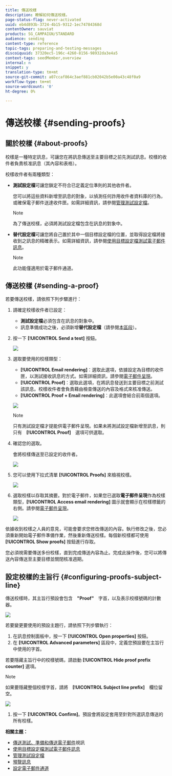 ```yaml
---
title: 傳送校樣
description: 瞭解如何傳送校樣。
page-status-flag: never-activated
uuid: eb4d893b-3724-4b15-9312-1ec74784368d
contentOwner: sauviat
products: SG_CAMPAIGN/STANDARD
audience: sending
content-type: reference
topic-tags: preparing-and-testing-messages
discoiquuid: 37320ec5-196c-4260-8156-98932da3e4a5
context-tags: seedMember,overview
internal: n
snippet: y
translation-type: tm+mt
source-git-commit: a07ccaf864c3aef881cb02042b5e00a43c48f0a9
workflow-type: tm+mt
source-wordcount: '0'
ht-degree: 0%

---
```



# 傳送校樣 {#sending-proofs}

## 關於校樣 {#about-proofs}

校樣是一種特定訊息，可讓您在將訊息傳送至主要目標之前先測試訊息。校樣的收件者負責核准訊息（其內容和表格）。

校樣收件者有兩種類型：

* **測試設定檔**&#x200B;可讓您鎖定不符合已定義定位準則的其他收件者。

   您可以將這些資料新增至訊息的對象，以偵測任何詐用收件者資料庫的行為，或確保電子郵件送達收件匣。如需詳細資訊，請參閱[管理測試設定檔](../../audiences/using/managing-test-profiles.md)。

   >[!NOTE]
   >
   >為了傳送校樣，必須將測試設定檔包含在訊息的對象中。

* **替代設定檔**&#x200B;可讓您將自己置於其中一個目標設定檔的位置，並取得設定檔將接收到之訊息的精確表示。如需詳細資訊，請參閱[使用目標設定檔測試電子郵件訊息](../../sending/using/testing-messages-using-target.md)。

   >[!NOTE]
   >
   >此功能僅適用於電子郵件通道。

## 傳送校樣 {#sending-a-proof}

若要傳送校樣，請依照下列步驟進行：

1. 請確定校樣收件者已設定：
   * **測試設定檔**&#x200B;必須包含在訊息的對象中。
   * 訊息準備成功之後，必須新增&#x200B;**替代設定檔**（請參閱[本區段](../../sending/using/testing-messages-using-target.md)）。

1. 按一下 **[!UICONTROL Send a test]** 按鈕。

   ![](assets/bat_select.png)

1. 選取要使用的校樣類型：

   * **[!UICONTROL Email rendering]**：選取此選項，依據設定為目標的收件匣，以測試接收訊息的方式。如需詳細資訊，請參閱[電子郵件呈現](../../sending/using/email-rendering.md)。
   * **[!UICONTROL Proof]**：選取此選項，在將訊息發送到主要目標之前測試該訊息。校樣收件者會負責藉由檢查傳送的內容及格式來核准傳送。
   * **[!UICONTROL Proof + Email rendering]**：此選項會結合前兩個選項。

   ![](assets/bat_select1.png)

   >[!NOTE]
   >
   >只有測試設定檔才提能供電子郵件呈現。如果未將測試設定檔新增至訊息，則只有　**[!UICONTROL Proof]**　選項可供選取。

1. 確認您的選取。

   會將校樣傳送至已設定的收件者。

   ![](assets/bat_select2.png)

1. 您可以使用下拉式清單 **[!UICONTROL Proofs]** 來檢視校樣。

   ![](assets/bat_view.png)

1. 選取校樣以存取其摘要。對於電子郵件，如果您已選取&#x200B;**電子郵件呈現**&#x200B;作為校樣類型，**[!UICONTROL Access email rendering]** 圖示就會顯示在校樣標籤的右側。請參閱[電子郵件呈現](../../sending/using/email-rendering.md)。

   ![](assets/bat_view2.png)

依據收到校樣之人員的意見，可能會要求您修改傳送的內容。執行修改之後，您必須重新開始電子郵件準備作業，然後重新傳送校樣。每個新校樣都可使用 **[!UICONTROL Show proofs]** 按鈕進行存取。

您必須視需要傳送多份校樣，直到完成傳送內容為止。完成此操作後，您可以將傳送內容傳送至主要目標並關閉核准週期。

## 設定校樣的主旨行 {#configuring-proofs-subject-line}

傳送校樣時，其主旨行預設會包含　**&quot;Proof&quot;**　字首，以及表示校樣號碼的計數器。

![](assets/proof-prefix.png)

若要變更要使用的預設主題行，請依照下列步驟執行：

1. 在訊息控制面板中，按一下 **[!UICONTROL Open properties]** 按鈕。
1. 在 **[!UICONTROL Advanced parameters]** 區段中，定義您預設要在主旨行中使用的字首。

若要隱藏主旨行中的校樣號碼，請啟動 **[!UICONTROL Hide proof prefix counter]** 選項。

>[!NOTE]
>
>如果要隱藏整個校樣字首，請將　**[!UICONTROL Subject line prefix]**　欄位留空。

![](assets/proof-prefix-configuration.png)

1. 按一下 **[!UICONTROL Confirm]**。預設會將設定套用至針對所選訊息傳送的所有校樣。

**相關主題：**

* [傳送測試、準備和傳送電子郵件](https://docs.adobe.com/content/help/en/campaign-learn/campaign-standard-tutorials/getting-started/sending-test-preparing-sending-email.html)視訊
* [使用目標設定檔測試電子郵件訊息](../../sending/using/testing-messages-using-target.md)
* [管理測試設定檔](../../audiences/using/managing-test-profiles.md)
* [預覽訊息](../../sending/using/previewing-messages.md)
* [設定電子郵件通道](../../administration/using/configuring-email-channel.md)

